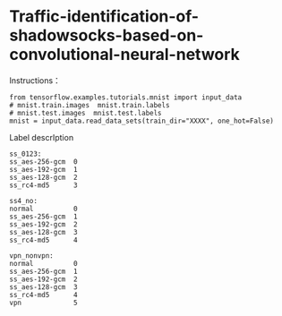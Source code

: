 # Traffic-identification-of-shadowsocks-based-on-convolutional-neural-network

Instructions：

```
from tensorflow.examples.tutorials.mnist import input_data 
# mnist.train.images  mnist.train.labels
# mnist.test.images  mnist.test.labels
mnist = input_data.read_data_sets(train_dir="XXXX", one_hot=False)
```

Label descrIption

```
ss_0123:
ss_aes-256-gcm  0
ss_aes-192-gcm  1
ss_aes-128-gcm  2
ss_rc4-md5      3

ss4_no:
normal          0
ss_aes-256-gcm  1
ss_aes-192-gcm  2
ss_aes-128-gcm  3
ss_rc4-md5      4

vpn_nonvpn:
normal          0
ss_aes-256-gcm  1
ss_aes-192-gcm  2
ss_aes-128-gcm  3
ss_rc4-md5      4
vpn             5


```

